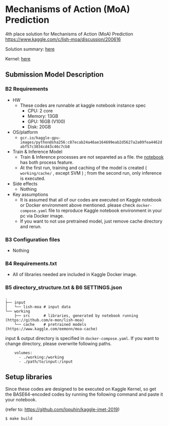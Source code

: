 # Mechanisms of Action (MoA) Prediction

4th place solution for Mechanisms of Action (MoA) Prediction https://www.kaggle.com/c/lish-moa/discussion/200616

Solution summary: [here](https://www.kaggle.com/c/lish-moa/discussion/200808)

Kernel: [here](https://www.kaggle.com/kento1993/nn-svm-tabnet-xgb-with-pca-cnn-stacking-without-pp)

## Submission Model Description

### B2 Requirements

- HW
    - These codes are runnable at kaggle notebook instance spec
        - CPU: 2 core
        - Memory: 13GB
        - GPU: 16GB (V100)
        - Disk: 20GB
- OS/platform
    - `gcr.io/kaggle-gpu-images/python@sha256:c87ecab24a46ae164699eab2d5627a2a09fea4462dabf57c3034cd43c46c7cb8`
- Train & Inference Model
    - Train & Inference processes are not separeted as a file. the [notebook](./working/nn-svm-tabnet-xgb-with-pca-cnn-stacking-without-pp.ipynb) has both process feature.
    - At the first run, training and caching of the model is created ( `working/cache/` , except SVM ) ; from the second run, only inference is executed.
- Side effects
    - Nothing
- Key assumptions
    - It is assumed that all of our codes are executed on Kaggle notebook or Docker environment above mentioned. please check `docker-compose.yaml` file to reproduce Kaggle notebook environment in your pc via Docker image.
    - If you want to not use pretrained model, just remove cache directory and rerun.

### B3 Configuration files
- Nothing

### B4 Requirements.txt
- All of libraries needed are included in Kaggle Docker image.

### B5 directory_structure.txt & B6 SETTINGS.json

```
.
├── input
│   └── lish-moa # input data
└── working
    ├── src      # libraries, generated by notebook running (https://github.com/e-mon/lish-moa)
    └── cache    # pretrained models (https://www.kaggle.com/eemonn/moa-cache)
```

input & output directory is specified in `docker-compose.yaml`.
If you want to change directory, please overwrite following paths.
```
    volumes:
      - ./working:/working
      - ./path/to/input:/input
```

## Setup libraries

Since these codes are designed to be executed on Kaggle Kernel, so get the BASE64-encoded codes by running the following command and paste it your notebook.

(refer to: https://github.com/lopuhin/kaggle-imet-2019)
```shell
$ make build
```